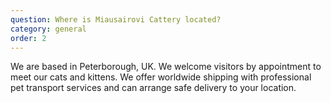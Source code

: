 ```yaml
---
question: Where is Miausairovi Cattery located?
category: general
order: 2
---
```


We are based in Peterborough, UK. We welcome visitors by appointment to meet our cats and kittens. We offer worldwide shipping with professional pet transport services and can arrange safe delivery to your location.
